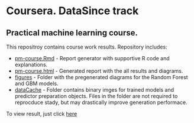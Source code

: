 # Coursera. DataSince track  
## Practical machine learning course.

This repositroy contains course work results. Repository includes:
* [pm-course.Rmd](pm-course.Rmd) - Report generator with supportive R code and explanations.
* [pm-course.html](pm-course.html) - Generated report with the all results and diagrams.
* [figures](figures) - Folder with the pregenerated diagrams for the Random Forest and GBM models.
* [dataCache](dataCahce) - Folder contains binary imges for trained models and predictor preparation objects. Files in the folder are not required to reprocduce stady, but may drastically improve generation performace. 

To view result, just click [here](http://htmlpreview.github.io/?https://github.com/mikhailidim/practicalmachinelearning/blob/gh-pages/pm-course.html) 
